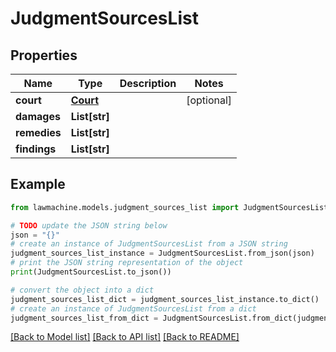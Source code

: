 # JudgmentSourcesList


## Properties

Name | Type | Description | Notes
------------ | ------------- | ------------- | -------------
**court** | [**Court**](Court.md) |  | [optional] 
**damages** | **List[str]** |  | 
**remedies** | **List[str]** |  | 
**findings** | **List[str]** |  | 

## Example

```python
from lawmachine.models.judgment_sources_list import JudgmentSourcesList

# TODO update the JSON string below
json = "{}"
# create an instance of JudgmentSourcesList from a JSON string
judgment_sources_list_instance = JudgmentSourcesList.from_json(json)
# print the JSON string representation of the object
print(JudgmentSourcesList.to_json())

# convert the object into a dict
judgment_sources_list_dict = judgment_sources_list_instance.to_dict()
# create an instance of JudgmentSourcesList from a dict
judgment_sources_list_from_dict = JudgmentSourcesList.from_dict(judgment_sources_list_dict)
```
[[Back to Model list]](../README.md#documentation-for-models) [[Back to API list]](../README.md#documentation-for-api-endpoints) [[Back to README]](../README.md)


